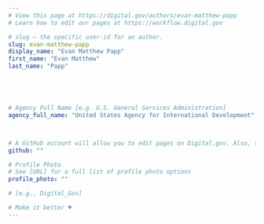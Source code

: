 ```yaml
---
# View this page at https://digital.gov/authors/evan-matthew-papp
# Learn how to edit our pages at https://workflow.digital.gov

# slug — the specific user-id for an author.
slug: evan-matthew-papp
display_name: "Evan Matthew Papp"
first_name: "Evan Matthew"
last_name: "Papp"





# Agency Full Name [e.g. U.S. General Services Administration]
agency_full_name: "United States Agency for International Development"



# A GitHub account will allow you to edit pages on Digital.gov. Also, the image used in your GitHub account can be used to populate your digital.gov profile photo. Learn more about getting a Github account at [URL]
github: ""

# Profile Photo
# See [URL] for a full list of profile photo options
profile_photo: ""

# [e.g., Digital_Gov]

# Make it better ♥
---
```

